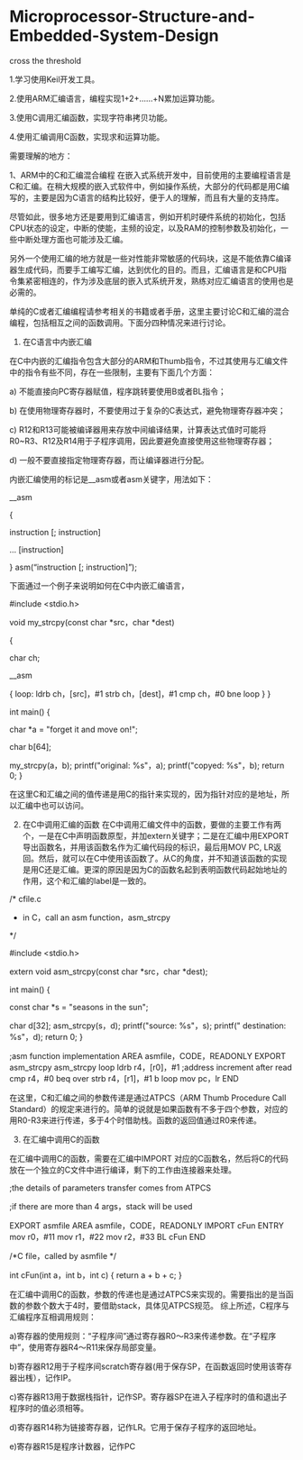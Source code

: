 # Microprocessor-Structure-and-Embedded-System-Design
cross the threshold

1.学习使用Keil开发工具。

2.使用ARM汇编语言，编程实现1+2+……+N累加运算功能。

3.使用C调用汇编函数，实现字符串拷贝功能。

4.使用汇编调用C函数，实现求和运算功能。

需要理解的地方：

1、ARM中的C和汇编混合编程
在嵌入式系统开发中，目前使用的主要编程语言是C和汇编。在稍大规模的嵌入式软件中，例如操作系统，大部分的代码都是用C编写的，主要是因为C语言的结构比较好，便于人的理解，而且有大量的支持库。

尽管如此，很多地方还是要用到汇编语言，例如开机时硬件系统的初始化，包括CPU状态的设定，中断的使能，主频的设定，以及RAM的控制参数及初始化，一些中断处理方面也可能涉及汇编。

另外一个使用汇编的地方就是一些对性能非常敏感的代码块，这是不能依靠C编译器生成代码，而要手工编写汇编，达到优化的目的。而且，汇编语言是和CPU指令集紧密相连的，作为涉及底层的嵌入式系统开发，熟练对应汇编语言的使用也是必需的。

单纯的C或者汇编编程请参考相关的书籍或者手册，这里主要讨论C和汇编的混合编程，包括相互之间的函数调用。下面分四种情况来进行讨论。

1) 在C语言中内嵌汇编

在C中内嵌的汇编指令包含大部分的ARM和Thumb指令，不过其使用与汇编文件中的指令有些不同，存在一些限制，主要有下面几个方面：

a) 不能直接向PC寄存器赋值，程序跳转要使用B或者BL指令；

b) 在使用物理寄存器时，不要使用过于复杂的C表达式，避免物理寄存器冲突；

c) R12和R13可能被编译器用来存放中间编译结果，计算表达式值时可能将R0~R3、R12及R14用于子程序调用，因此要避免直接使用这些物理寄存器；

d) 一般不要直接指定物理寄存器，而让编译器进行分配。

内嵌汇编使用的标记是__asm或者asm关键字，用法如下：


__asm

{

instruction [; instruction]

…
[instruction]

}
asm(“instruction [; instruction]”);

下面通过一个例子来说明如何在C中内嵌汇编语言，

#include <stdio.h>

void my_strcpy(const char *src，char *dest)

{

char ch;

__asm

{
loop:
ldrb ch，[src]，#1
strb ch，[dest]，#1
cmp ch，#0
bne loop
}
}

int main()
{

char *a = "forget it and move on!";

char b[64];

my_strcpy(a，b);
printf("original: %s"，a);
printf("copyed: %s"，b);
return 0;
}


在这里C和汇编之间的值传递是用C的指针来实现的，因为指针对应的是地址，所以汇编中也可以访问。

2) 在C中调用汇编的函数
在C中调用汇编文件中的函数，要做的主要工作有两个，一是在C中声明函数原型，并加extern关键字；二是在汇编中用EXPORT导出函数名，并用该函数名作为汇编代码段的标识，最后用MOV PC, LR返回。然后，就可以在C中使用该函数了。从C的角度，并不知道该函数的实现是用C还是汇编。更深的原因是因为C的函数名起到表明函数代码起始地址的作用，这个和汇编的label是一致的。


/* cfile.c

* in C，call an asm function，asm_strcpy

*/

#include <stdio.h>

extern void asm_strcpy(const char *src，char *dest);

int main()
{

const char *s = "seasons in the sun";

char d[32];
asm_strcpy(s，d);
printf("source: %s"，s);
printf(" destination: %s"，d);
return 0;
}

;asm function implementation
AREA asmfile，CODE，READONLY
EXPORT asm_strcpy
asm_strcpy
loop
ldrb r4，[r0]，#1 ;address increment after read
cmp r4，#0
beq over
strb r4，[r1]，#1
b loop
mov pc，lr
END

在这里，C和汇编之间的参数传递是通过ATPCS（ARM Thumb Procedure Call Standard）的规定来进行的。简单的说就是如果函数有不多于四个参数，对应的用R0-R3来进行传递，多于4个时借助栈。函数的返回值通过R0来传递。

3) 在汇编中调用C的函数

在汇编中调用C的函数，需要在汇编中IMPORT 对应的C函数名，然后将C的代码放在一个独立的C文件中进行编译，剩下的工作由连接器来处理。

;the details of parameters transfer comes from ATPCS

;if there are more than 4 args，stack will be used

EXPORT asmfile
AREA asmfile，CODE，READONLY
IMPORT cFun
ENTRY
mov r0，#11
mov r1，#22
mov r2，#33
BL cFun
END



/*C file，called by asmfile */

int cFun(int a，int b，int c)
{
return a + b + c;
}

在汇编中调用C的函数，参数的传递也是通过ATPCS来实现的。需要指出的是当函数的参数个数大于4时，要借助stack，具体见ATPCS规范。
综上所述，C程序与汇编程序互相调用规则：

a)寄存器的使用规则：“子程序间”通过寄存器R0～R3来传递参数。在“子程序中”，使用寄存器R4～R11来保存局部变量。

b)寄存器R12用于子程序间scratch寄存器(用于保存SP，在函数返回时使用该寄存器出桟），记作IP。

c)寄存器R13用于数据栈指针，记作SP。寄存器SP在进入子程序时的值和退出子程序时的值必须相等。

d)寄存器R14称为链接寄存器，记作LR。它用于保存子程序的返回地址。

e)寄存器R15是程序计数器，记作PC


